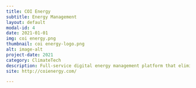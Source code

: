 ```yaml
---
title: COI Energy
subtitle: Energy Management
layout: default
modal-id: 4
date: 2021-01-01
img: coi energy.png
thumbnail: coi energy-logo.png
alt: image-alt
project-date: 2021
category: ClimateTech
description: Full-service digital energy management platform that eliminates and repurposes energy waste in buildings
site: http://coienergy.com/

---
```

